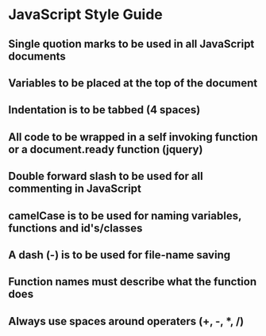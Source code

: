 # JavaScript Style Guide

## Single quotion marks to be used in all JavaScript documents

## Variables to be placed at the top of the document

## Indentation is to be tabbed (4 spaces)

## All code to be wrapped in a self invoking function or a document.ready function (jquery)

## Double forward slash to be used for all commenting in JavaScript

## camelCase is to be used for naming variables, functions and id's/classes

## A dash (-) is to be used for file-name saving

## Function names must describe what the function does

## Always use spaces around operaters (+, -, *, /)